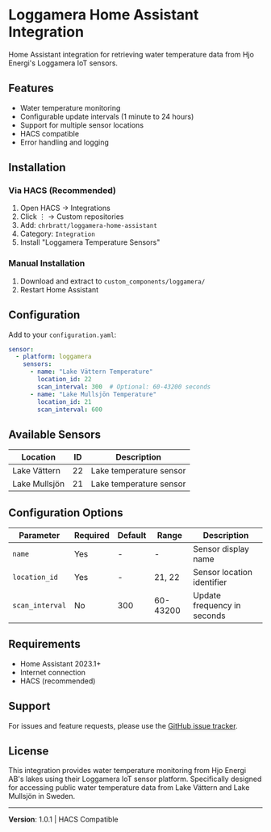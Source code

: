 # Loggamera Home Assistant Integration

Home Assistant integration for retrieving water temperature data from Hjo Energi's Loggamera IoT sensors.

## Features

- Water temperature monitoring
- Configurable update intervals (1 minute to 24 hours)
- Support for multiple sensor locations
- HACS compatible
- Error handling and logging

## Installation

### Via HACS (Recommended)

1. Open HACS → Integrations
2. Click ⋮ → Custom repositories
3. Add: `chrbratt/loggamera-home-assistant`
4. Category: `Integration`
5. Install "Loggamera Temperature Sensors"

### Manual Installation

1. Download and extract to `custom_components/loggamera/`
2. Restart Home Assistant

## Configuration

Add to your `configuration.yaml`:

```yaml
sensor:
  - platform: loggamera
    sensors:
      - name: "Lake Vättern Temperature"
        location_id: 22
        scan_interval: 300  # Optional: 60-43200 seconds
      - name: "Lake Mullsjön Temperature"
        location_id: 21
        scan_interval: 600
```

## Available Sensors

| Location | ID | Description |
|----------|-----|-------------|
| Lake Vättern | 22 | Lake temperature sensor |
| Lake Mullsjön | 21 | Lake temperature sensor |

## Configuration Options

| Parameter | Required | Default | Range | Description |
|-----------|----------|---------|-------|-------------|
| `name` | Yes | - | - | Sensor display name |
| `location_id` | Yes | - | 21, 22 | Sensor location identifier |
| `scan_interval` | No | 300 | 60-43200 | Update frequency in seconds |

## Requirements

- Home Assistant 2023.1+
- Internet connection
- HACS (recommended)

## Support

For issues and feature requests, please use the [GitHub issue tracker](https://github.com/chrbratt/loggamera-home-assistant/issues).

## License

This integration provides water temperature monitoring from Hjo Energi AB's lakes using their Loggamera IoT sensor platform. Specifically designed for accessing public water temperature data from Lake Vättern and Lake Mullsjön in Sweden.

---
**Version**: 1.0.1 | HACS Compatible 